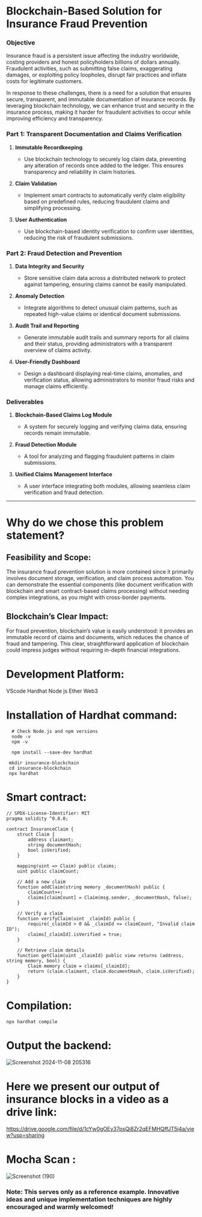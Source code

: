# **Blockchain-Based Solution for Insurance Fraud Prevention**

### Objective
Insurance fraud is a persistent issue affecting the industry worldwide, costing providers and honest policyholders billions of dollars annually. Fraudulent activities, such as submitting false claims, exaggerating damages, or exploiting policy loopholes, disrupt fair practices and inflate costs for legitimate customers.

In response to these challenges, there is a need for a solution that ensures secure, transparent, and immutable documentation of insurance records. By leveraging blockchain technology, we can enhance trust and security in the insurance process, making it harder for fraudulent activities to occur while improving efficiency and transparency.

### Part 1: Transparent Documentation and Claims Verification

1. **Immutable Recordkeeping**  
   - Use blockchain technology to securely log claim data, preventing any alteration of records once added to the ledger. This ensures transparency and reliability in claim histories.

2. **Claim Validation**  
   - Implement smart contracts to automatically verify claim eligibility based on predefined rules, reducing fraudulent claims and simplifying processing.

3. **User Authentication**  
   - Use blockchain-based identity verification to confirm user identities, reducing the risk of fraudulent submissions.

### Part 2: Fraud Detection and Prevention

1. **Data Integrity and Security**  
   - Store sensitive claim data across a distributed network to protect against tampering, ensuring claims cannot be easily manipulated.

2. **Anomaly Detection**  
   - Integrate algorithms to detect unusual claim patterns, such as repeated high-value claims or identical document submissions.

3. **Audit Trail and Reporting**  
   - Generate immutable audit trails and summary reports for all claims and their status, providing administrators with a transparent overview of claims activity.

4. **User-Friendly Dashboard**  
   - Design a dashboard displaying real-time claims, anomalies, and verification status, allowing administrators to monitor fraud risks and manage claims efficiently.

### Deliverables

1. **Blockchain-Based Claims Log Module**  
   - A system for securely logging and verifying claims data, ensuring records remain immutable.

2. **Fraud Detection Module**  
   - A tool for analyzing and flagging fraudulent patterns in claim submissions.

3. **Unified Claims Management Interface**  
   - A user interface integrating both modules, allowing seamless claim verification and fraud detection. 

---
# Why do we chose this problem statement?
## Feasibility and Scope:

The insurance fraud prevention solution is more contained since it primarily involves document storage, verification, and claim process automation.
You can demonstrate the essential components (like document verification with blockchain and smart contract-based claims processing) without needing complex integrations, as you might with cross-border payments.
## Blockchain’s Clear Impact:

For fraud prevention, blockchain’s value is easily understood: it provides an immutable record of claims and documents, which reduces the chance of fraud and tampering. This clear, straightforward application of blockchain could impress judges without requiring in-depth financial integrations.

# Development Platform:
VScode
Hardhat
Node js
Ether
Web3

# Installation of Hardhat command:

```
  # Check Node.js and npm versions
  node -v
  npm -v
```
```
  npm install --save-dev hardhat
```
```
 mkdir insurance-blockchain
 cd insurance-blockchain
 npx hardhat
```
# Smart contract:
```
// SPDX-License-Identifier: MIT
pragma solidity ^0.8.0;

contract InsuranceClaim {
    struct Claim {
        address claimant;
        string documentHash;
        bool isVerified;
    }

    mapping(uint => Claim) public claims;
    uint public claimCount;

    // Add a new claim
    function addClaim(string memory _documentHash) public {
        claimCount++;
        claims[claimCount] = Claim(msg.sender, _documentHash, false);
    }

    // Verify a claim
    function verifyClaim(uint _claimId) public {
        require(_claimId > 0 && _claimId <= claimCount, "Invalid claim ID");
        claims[_claimId].isVerified = true;
    }

    // Retrieve claim details
    function getClaim(uint _claimId) public view returns (address, string memory, bool) {
        Claim memory claim = claims[_claimId];
        return (claim.claimant, claim.documentHash, claim.isVerified);
    }
}
```
# Compilation:
```
npx hardhat compile
```
# Output the backend:

![Screenshot 2024-11-08 205316](https://github.com/user-attachments/assets/a2df8210-8088-4d96-b371-2f6d2fb7449b)
# Here we present our output of insurance blocks in a video as a drive link:

https://drive.google.com/file/d/1cYw0gOEy37psQi8Zr2qEFMHQffJT5j4a/view?usp=sharing

# Mocha Scan :

![Screenshot (190)](https://github.com/user-attachments/assets/aa7a4814-756f-4b91-8741-a769c940a1aa)




### Note: This serves only as a reference example. Innovative ideas and unique implementation techniques are highly encouraged and warmly welcomed!
